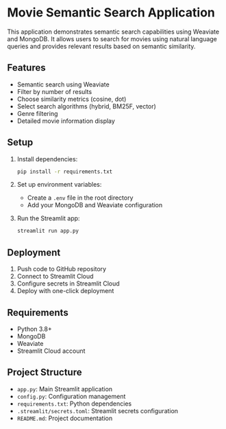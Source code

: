 # Movie Semantic Search Application

This application demonstrates semantic search capabilities using Weaviate and MongoDB. It allows users to search for movies using natural language queries and provides relevant results based on semantic similarity.

## Features

- Semantic search using Weaviate
- Filter by number of results
- Choose similarity metrics (cosine, dot)
- Select search algorithms (hybrid, BM25F, vector)
- Genre filtering
- Detailed movie information display

## Setup

1. Install dependencies:
   ```bash
   pip install -r requirements.txt
   ```

2. Set up environment variables:
   - Create a `.env` file in the root directory
   - Add your MongoDB and Weaviate configuration

3. Run the Streamlit app:
   ```bash
   streamlit run app.py
   ```

## Deployment

1. Push code to GitHub repository
2. Connect to Streamlit Cloud
3. Configure secrets in Streamlit Cloud
4. Deploy with one-click deployment

## Requirements

- Python 3.8+
- MongoDB
- Weaviate
- Streamlit Cloud account

## Project Structure

- `app.py`: Main Streamlit application
- `config.py`: Configuration management
- `requirements.txt`: Python dependencies
- `.streamlit/secrets.toml`: Streamlit secrets configuration
- `README.md`: Project documentation
